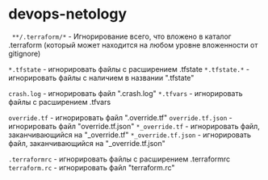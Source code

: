 # devops-netology

` **/.terraform/*` - Игнорирование всего, что вложено в каталог .terraform (который может находится на любом уровне вложенности от gitignore)

`*.tfstate` -  игнорировать файлы с расширением .tfstate
`*.tfstate.*` - игнорировать файлы с наличием в названии ".tfstate"

`crash.log` - игнорировать файл ".crash.log"
`*.tfvars` - игнорировать файлы с расширением .tfvars 

`override.tf` - игнорировать файл ".override.tf"
`override.tf.json` - игнорировать файл "override.tf.json"
`*_override.tf` - игнорировать файл, заканчивающийся на "_override.tf"
`*_override.tf.json` - игнорировать файл, заканчивающийся на "_override.tf.json"

`.terraformrc` - игнорировать файлы с расширением .terraformrc
`terraform.rc` - игнорировать файл "terraform.rc"
